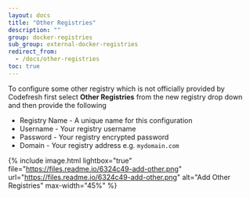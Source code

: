 ```yaml
---
layout: docs
title: "Other Registries"
description: ""
group: docker-registries
sub_group: external-docker-registries
redirect_from:
  - /docs/other-registries
toc: true
---
```

To configure some other registry which is not officially provided by Codefresh first select **Other Registries** from the new registry drop down and then provide the following

* Registry Name - A unique name for this configuration
* Username - Your registry username
* Password - Your registry encrypted password
* Domain - Your registry address e.g. `mydomain.com`

{% include image.html lightbox="true" file="https://files.readme.io/6324c49-add-other.png" url="https://files.readme.io/6324c49-add-other.png" alt="Add Other Registries" max-width="45%" %}
